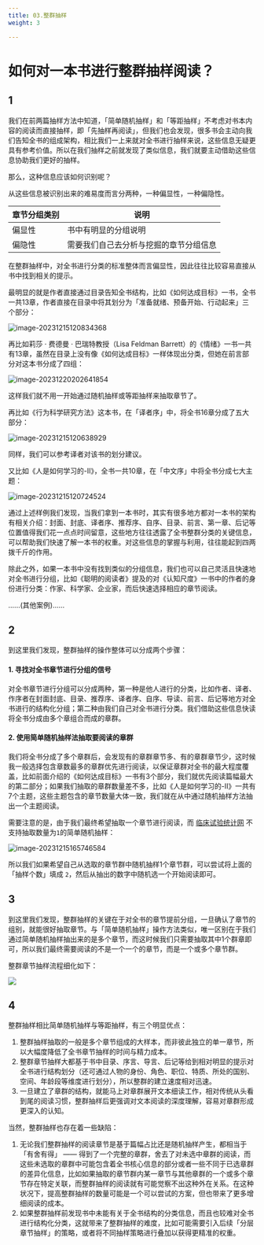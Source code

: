 ```yaml
---
title: 03.整群抽样
weight: 3

---
```


# 如何对一本书进行整群抽样阅读？

## 1

我们在前两篇抽样方法中知道，「简单随机抽样」和「等距抽样」不考虑对书本内容的阅读而直接抽样，即「先抽样再阅读」，但我们也会发现，很多书会主动向我们告知全书的组成架构，相比我们一上来就对全书进行抽样来说，这些信息无疑更具有参考价值。所以在我们抽样之前就发现了类似信息，我们就要主动借助这些信息协助我们更好的抽样。

那么，这种信息应该如何识别呢？

从这些信息被识别出来的难易度而言分两种，一种偏显性，一种偏隐性。

| 章节分组类别 | 说明                                   |
| ------------ | -------------------------------------- |
| 偏显性       | 书中有明显的分组说明                   |
| 偏隐性       | 需要我们自己去分析与挖掘的章节分组信息 |

在整群抽样中，对全书进行分类的标准整体而言偏显性，因此往往比较容易直接从书中找到相关的提示。

最明显的就是作者直接通过目录告知全书结构，比如《如何达成目标》一书，全书一共13章，作者直接在目录中将其划分为「准备就绪、预备开始、行动起来」三个部分：

![image-20231215120834368](https://pbox.online/202312151208417.png)

再比如莉莎 · 费德曼 · 巴瑞特教授（Lisa Feldman Barrett）的《情绪》一书一共有13章，虽然在目录上没有像《如何达成目标》一样体现出分类，但她在前言部分对这本书分成了四组：

![image-20231220202641854](https://pbox.online/202312202026938.png)

这样我们就不用一开始通过随机抽样或等距抽样来抽取章节了。

再比如《行为科学研究方法》这本书，在「译者序」中，将全书16章分成了五大部分：

![image-20231215120638929](https://pbox.online/202312151206983.png)

同样，我们可以参考译者对该书的划分建议。

又比如《人是如何学习的-II》，全书一共10章，在「中文序」中将全书分成七大主题：

![image-20231215120724524](https://pbox.online/202312151207593.png)

通过上述样例我们发现，当我们拿到一本书时，其实有很多地方都对一本书的架构有相关介绍：封面、封底、译者序、推荐序、自序、目录、前言、第一章、后记等位置值得我们花一点点时间留意，这些地方往往透露了全书整群分类的关键信息，可以帮助我们快速了解一本书的权重。对这些信息的掌握与利用，往往能起到四两拨千斤的作用。

除此之外，如果一本书中没有找到类似的分组信息，我们也可以自己灵活且快速地对全书进行分组，比如《聪明的阅读者》提及的对《认知尺度》一书中的作者的身份进行分类：作家、科学家、企业家，而后快速选择相应的章节阅读。

......(其他案例)......

## 2

到这里我们发现，整群抽样的操作整体可以分成两个步骤：

#### 1. 寻找对全书章节进行分组的信号

对全书章节进行分组可以分成两种，第一种是他人进行的分类，比如作者、译者、作序者在封面封底、目录、推荐序、译者序、自序、导读、前言、后记等地方对全书进行的结构化分组；第二种由我们自己对全书进行分类。我们借助这些信息快读将全书分成由多个章组合而成的章群。

#### 2. 使用简单随机抽样法抽取要阅读的章群

我们将全书分成了多个章群后，会发现有的章群章节多、有的章群章节少，这时候我一般选择包含章数最多的章群优先进行阅读，以保证章群对全书的最大程度覆盖，比如前面介绍的《如何达成目标》一书有3个部分，我们就优先阅读篇幅最大的第二部分；如果我们抽取的章群数量差不多，比如《人是如何学习的-II》一共有7个主题，这些主题包含的章节数量大体一致，我们就在从中通过随机抽样方法抽出一个主题阅读。

需要注意的是，由于我们最终希望抽取一个章节进行阅读，而 [临床试验统计网](https://www.trialstats.com/ ) 不支持抽取数量为`1`的简单随机抽样：

![image-20231215165746584](https://pbox.online/202312151657716.png)

所以我们如果希望自己从选取的章节群中随机抽样1个章节群，可以尝试将上面的「抽样个数」填成 `2`，然后从抽出的数字中随机选一个开始阅读即可。

## 3

到这里我们发现，整群抽样的关键在于对全书的章节提前分组，一旦确认了章节的组别，就能很好抽取章节。与「简单随机抽样」操作方法类似，唯一区别在于我们通过简单随机抽样抽出来的是多个章节，而这时候我们只需要抽取其中1个群章即可，所以我们最终需要阅读的不是一个一个的章节，而是一个或多个章节群。

整群章节抽样流程细化如下：

![](https://pbox.online/202312181034720.png)

## 4

整群抽样相比简单随机抽样与等距抽样，有三个明显优点：

1. 整群抽样抽取的一般是多个章节组成的大样本，而非彼此独立的单一章节，所以大幅度降低了全书章节抽样的时间与精力成本。
2. 整群章节抽样大都基于书中目录、序言、导言、后记等给到相对明显的提示对全书进行结构划分（还可通过人物的身份、角色、职位、特质、所处的国别、空间、年龄段等维度进行划分），所以整群的建立速度相对迅速。
3. 一旦建立了章群的结构，就能马上对章群展开文本细读工作，相对传统从头看到尾的阅读习惯，整群抽样后更强调对文本阅读的深度理解，容易对章群形成更深入的认知。

当然，整群抽样也存在着一些缺陷：

1. 无论我们整群抽样的阅读章节是基于篇幅占比还是随机抽样产生，都相当于「有舍有得」 —— 得到了一个完整的章群，舍去了对未选中章群的阅读，而这些未选取的章群中可能包含着全书核心信息的部分或者一些不同于已选章群的差异化信息，比如如果抽取的章节群内某一章节与其他章群的一个或多个章节存在特定关联，而整群抽样的阅读就有可能觉察不出这种外在关系。在这种状况下，提高整群抽样的数量可能是一个可以尝试的方案，但也带来了更多增细阅读的成本。
2. 如果整群抽样前发现书中未能有关于全书结构的分类信息，而且也较难对全书进行结构化分类，这就带来了整群抽样的难度，比如可能需要引入后续「分层章节抽样」的策略，或者将不同抽样策略进行叠加以获得更精准的权重。





